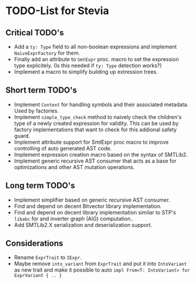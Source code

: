 # TODO-List for Stevia

## Critical TODO's

- Add a `ty: Type` field to all non-boolean expressions and implement `NaiveExprFactory` for them.
- Finally add an attribute to `SmtExpr` proc. macro to set the expression type explicitely. (Is this needed if `ty: Type` detection works?)
- Implement a macro to simplify building up extression trees.

## Short term TODO's

- Implement `Context` for handling symbols and their associated metadata. Used by factories.
- Implement `simple_type_check` method to naively check the children's type of a newly created expression for validity. This can be used by factory implementations that want to check for this addional safety guard.
- Implement attribute support for SmtExpr proc macro to improve controlling of auto generated AST code.
- Implement expression creation macro based on the syntax of SMTLib2.
- Implement generic recursive AST consumer that acts as a base for optimizations and other AST mutation operations.

## Long term TODO's

- Implement simplifier based on generic recursive AST consumer.
- Find and depend on decent Bitvector library implementation.
- Find and depend on decent library implementation similar to STP's `libabc` for and inverter graph (AIG) computation..
- Add SMTLib2.X serialization and deserialization support.

## Considerations

- Rename `ExprTrait` to `IExpr`.
- Maybe remove `into_variant` from `ExprTrait` and put it into `IntoVariant` as new trait and make it possible to auto `impl From<T: IntoVariant> for ExprVariant { .. }`
